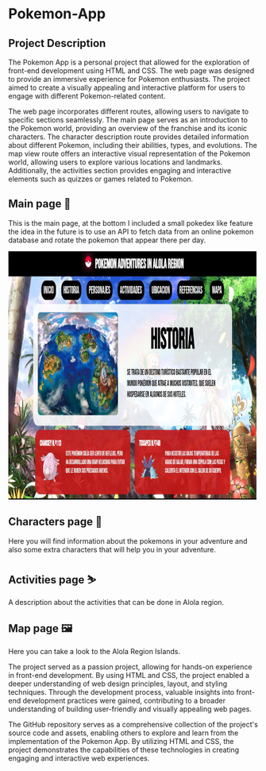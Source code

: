 # Pokemon-App 

## Project Description 

The Pokemon App is a personal project that allowed for the exploration of front-end development using HTML and CSS. The web page was designed to provide an immersive experience for Pokemon enthusiasts. The project aimed to create a visually appealing and interactive platform for users to engage with different Pokemon-related content.

The web page incorporates different routes, allowing users to navigate to specific sections seamlessly. The main page serves as an introduction to the Pokemon world, providing an overview of the franchise and its iconic characters. The character description route provides detailed information about different Pokemon, including their abilities, types, and evolutions. The map view route offers an interactive visual representation of the Pokemon world, allowing users to explore various locations and landmarks. Additionally, the activities section provides engaging and interactive elements such as quizzes or games related to Pokemon.

## Main page 💎
This is the main page, at the bottom I included a small pokedex like feature the idea in the future is to use an API to fetch data from an online pokemon database and rotate the pokemon that appear there per day.

<img src="https://github.com/CristianAcostaDuarte/Pokemon-App/blob/main/assets/Main.jpg" width="500" height="500" alt="main page">


## Characters page 🙌
Here you will find information about the pokemons in your adventure and also some extra characters that will help you in your adventure.

## Activities page ⛷️
A description about the activities that can be done in Alola region.

## Map page 🖼️
Here you can take a look to the Alola Region Islands.

The project served as a passion project, allowing for hands-on experience in front-end development. By using HTML and CSS, the project enabled a deeper understanding of web design principles, layout, and styling techniques. Through the development process, valuable insights into front-end development practices were gained, contributing to a broader understanding of building user-friendly and visually appealing web pages.

The GitHub repository serves as a comprehensive collection of the project's source code and assets, enabling others to explore and learn from the implementation of the Pokemon App. By utilizing HTML and CSS, the project demonstrates the capabilities of these technologies in creating engaging and interactive web experiences.
